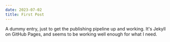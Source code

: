 ```yaml
---
date: 2023-07-02
title: First Post
---
```


A dummy entry, just to get the publishing pipeline up and working. It's Jekyll on GitHub Pages, and seems to be working well enough for what I need.
